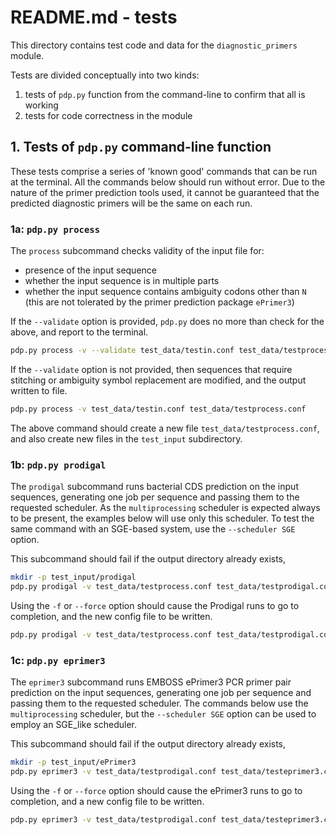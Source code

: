 # README.md - tests

This directory contains test code and data for the `diagnostic_primers` module.

Tests are divided conceptually into two kinds:

1. tests of `pdp.py` function from the command-line to confirm that all is working
2. tests for code correctness in the module

## 1. Tests of `pdp.py` command-line function

These tests comprise a series of 'known good' commands that can be run at the terminal. All the commands below should run without error. Due to the nature of the primer prediction tools used, it cannot be guaranteed that the predicted diagnostic primers will be the same on each run.

### 1a: `pdp.py process`

The `process` subcommand checks validity of the input file for:

* presence of the input sequence
* whether the input sequence is in multiple parts
* whether the input sequence contains ambiguity codons other than `N` (this are not tolerated by the primer prediction package `ePrimer3`)

If the `--validate` option is provided, `pdp.py` does no more than check for the above, and report to the terminal.

```bash
pdp.py process -v --validate test_data/testin.conf test_data/testprocess.conf
```

If the `--validate` option is not provided, then sequences that require stitching or ambiguity symbol replacement are modified, and the output written to file.

```bash
pdp.py process -v test_data/testin.conf test_data/testprocess.conf
```

The above command should create a new file `test_data/testprocess.conf`, and also create new files in the `test_input` subdirectory.

### 1b: `pdp.py prodigal`

The `prodigal` subcommand runs bacterial CDS prediction on the input sequences, generating one job per sequence and passing them to the requested scheduler. As the `multiprocessing` scheduler is expected always to be present, the examples below will use only this scheduler. To test the same command with an SGE-based system, use the `--scheduler SGE` option.

This subcommand should fail if the output directory already exists,

```bash
mkdir -p test_input/prodigal
pdp.py prodigal -v test_data/testprocess.conf test_data/testprodigal.conf
```

Using the `-f` or `--force` option should cause the Prodigal runs to go to completion, and the new config file to be written.

```bash
pdp.py prodigal -v test_data/testprocess.conf test_data/testprodigal.conf -f
```

### 1c: `pdp.py eprimer3`

The `eprimer3` subcommand runs EMBOSS ePrimer3 PCR primer pair prediction on the input sequences, generating one job per sequence and passing them to the requested scheduler. The commands below use the `multiprocessing` scheduler, but the `--scheduler SGE` option can be used to employ an SGE_like scheduler.

This subcommand should fail if the output directory already exists,

```bash
mkdir -p test_input/ePrimer3
pdp.py eprimer3 -v test_data/testprodigal.conf test_data/testeprimer3.conf
```

Using the `-f` or `--force` option should cause the ePrimer3 runs to go to completion, and a new config file to be written.

```bash
pdp.py eprimer3 -v test_data/testprodigal.conf test_data/testeprimer3.conf -f
```

